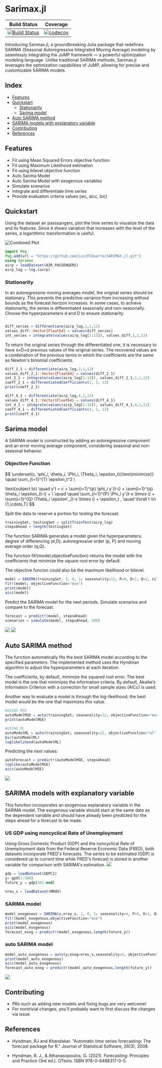 [build-img]: https://github.com/LAMPSPUC/SARIMAX.jl/actions/workflows/ci.yml/badge.svg?branch=master
[build-url]: https://github.com/LAMPSPUC/SARIMAX.jl/actions/workflows/ci.yml

[codecov-img]: https://codecov.io/gh/LAMPSPUC/SARIMAX.jl/branch/master/graph/badge.svg?token=6Zhd8Jiub3
[codecov-url]: https://codecov.io/github/LAMPSPUC/SARIMAX.jl

# Sarimax.jl

| **Build Status** | **Coverage** |
|:-----------------:|:-----------------:|
| [![Build Status][build-img]][build-url] | [![codecov][codecov-img]][codecov-url]|

Introducing Sarimax.jl, a groundbreaking Julia package that redefines SARIMA (Seasonal Autoregressive Integrated Moving Average) modeling by seamlessly integrating the JuMP framework — a powerful optimization modeling language. Unlike traditional SARIMA methods, Sarimax.jl leverages the optimization capabilities of JuMP, allowing for precise and customizable SARIMA models.

## Index
* [Features](#features)
* [Quickstart](#quickstart)
    * [Stationarity](#stationarity)
    * [Sarima model](#sarima-model)
* [Auto SARIMA method](#auto-sarima-method)
* [SARIMA models with explanatory variable](#sarima-models-with-explanatory-variable)
* [Contributing](#contributing)
* [References](#references)

## Features

* Fit using Mean Squared Errors objective function
* Fit using Maximum Likelihood estimation
* Fit using bilevel objective function
* Auto Sarima Model
* Auto Sarima Model with exogenous variables 
* Simulate scenarios
* Integrate and differentiate time series
* Provide evaluation criteria values (aic, aicc, bic)

## Quickstart
Using the dataset air passsangers, plot the time series to visualize the data and its features. 
Since it shows variation that increases with the level of the series, a logarithmic transformation is useful. 

![Combined Plot](docs/img/airp_plot.png)


```julia
import Pkg
Pkg.add(url = "https://github.com/LuizFCDuarte/SARIMAX.jl.git")
using Sarimax
airp = loadDataset(AIR_PASSENGERS)
airp_log = log.(airp)
```

### Stationarity

In an autoregressive moving averages model, the original series should be stationary. This prevents the predictive variance from increasing without bounds as the forecast horizon increases. In some cases, to achieve stationarity, the series is differentiated seasonally and non-seasonally. Choose the hyperparameters d and D to ensure stationarity.



```julia

diff_series = differentiate(airp_log,1,1,12)
values_diff::Vector{Float64} = values(diff_series)
int_series = integrate(values(airp_log[1:13]), values_diff,1,1,12)

```
To return the original series through the differentiated one, it is necessary to have s×D+d previous values of the original series. The recovered values are a combination of the previous terms in which the coefficients are the same as Newton's binomial coefficients.  

```julia
diff_2_1 = differentiate(airp_log,2,1,12)
values_diff_2_1::Vector{Float64} = values(diff_2_1)
int_2_1 = integrate(values(airp_log[1:14]), values_diff_2_1,2,1,12)
coeff_2_1 = differentiatedCoefficients(2, 1, 12)
print(coeff_2_1)

diff_4_1 = differentiate(airp_log,4,1,12)
values_diff_4_1::Vector{Float64} = values(diff_4_1)
int_4_1 = integrate(values(airp_log[1:16]), values_diff_4_1,4,1,12)
coeff_4_1 = differentiatedCoefficients(4, 1, 12)
print(coeff_4_1)
```

## Sarima model 

A SARIMA model is constructed by adding an autoregressive component and an error moving average component, considering seasonal and non-seasonal behavior.

### Objective Function

$$
\underset{c, \phi_i, \theta_i, \Phi_i, \Theta_i, \epsilon_t}{\text{minimize}} \quad \sum_{t=1}^{T} \epsilon_t^2 \\

\text{subject to} \quad y'_t = c + \sum_{i=1}^{p} \phi_i y'_{t-i} + \sum_{i=1}^{q} \theta_i \epsilon_{t-i} + \\ \quad \quad \sum_{i=1}^{P} \Phi_i y'_{t-s \times i} + \sum_{i=1}^{Q} \Theta_i \epsilon'_{t-s \times i} + \epsilon_t , \quad \forall t \in \{1,\cdots,T\}
$$


Split the data to reserve a portion for testing the forecast: 

```julia
trainingSet, testingSet = splitTrainTest(airp_log)
stepsAhead = length(testingSet)

```


The function SARIMA generates a model given the hyperparameters: degree of differencing (d,D), autoregressive order (p, P) and moving average order (q,Q). 

The function fit!(model,objectiveFunction) returns the model with the coefficients that minimize the square root error by default.

The objective funcion could also be the maximum likelihood or bilevel. 

```julia
model = SARIMA(trainingSet, 1, 0, 1; seasonality=12, P=0, D=1, Q=2, silent=false, allowMean=false)
fit!(model; objectiveFunction="mse")
print(model)
aicc(model)
```

Predict the SARIMA model for the next  periods. Simulate scenarios and compare to the forecast. 

```julia
forecast = predict!(model, stepsAhead)
scenarios = simulate(model, stepsAhead, 200)
```
![](docs/img/sarimaAirp.png)
![](docs/img/simulatedScenariosForecast.png)
## Auto SARIMA method

The function automatically fits the best SARIMA model according to the specified parameters. The implemented method uses the Hyndman algorithm to adjust the hyperparameters at each iteration.

The coefficients, by default, minimize the squared root error. The best model is the one that minimizes the information criteria. By default, Akaike’s Information Criterion with a correction for small sample sizes (AICc) is used.

Another way to evaluate a model is through the log-likelihood; the best model would be the one that maximizes this value. 

```julia
#USING MSE
autoModelMSE = auto(trainingSet; seasonality=12, objectiveFunction="mse")
print(autoModelMSE)

#USING ML
autoModelML = auto(trainingSet; seasonality=12, objectiveFunction="ml")
bic(autoModelML)
loglikelihood(autoModelML)
```
Predicting the next values: 

```julia
autoForecast = predict!(autoModelMSE, stepsAhead)
loglike(autoModelMSE)
aicc(autoModelMSE)
```
![](docs/img/autoSarima.png)


## SARIMA models with explanatory variable

This function incorporates an exogenous explanatory variable in the SARIMA model. The exogenous variable should start at the same date as the dependent variable and should have already been predicted for the steps ahead for a forecast to be made. 

###  US GDP using noncyclical Rate of Unemployment
Using Gross Domestic Product (GDP) and the noncyclical Rate of Unemployment data from the Federal Reserve Economic Data (FRED), both datasets incorporate FRED's forecasts.  The series to be estimated (GDP) is considered up to current time while  FRED's forecast is stored in another variable for comparison with SARIMA's estimation. 
![](docs/img/gdp_nrou.png)


```julia
gdp = loadDataset(GDPC1)
y= gpd[1:300]
future_y = gdp[301:end]

nrou_x = loadDataset(NROU)
```


### SARIMA model

```julia 
model_exogenous = SARIMA(y,nrou_x, 1, 0, 1; seasonality=4, P=0, D=1, Q=1, silent=false, allowMean=false)
fit!(model_exogenous;objectiveFunction="mse")
print(model_exogenous)
aicc(model_exogenous)
forecast_exog = predict!(model_exogenous,length(future_y))
```
### auto SARIMA model

```julia 
model_auto_exogenous = auto(y;exog=nrou_x,seasonality=4, objectiveFunction="mse")
print(model_auto_exogenous)
aicc(model_auto_exogenous)
forecast_auto_exog = predict!(model_auto_exogenous,length(future_y))
```
![](docs/img/exog_models.png)


## Contributing

* PRs such as adding new models and fixing bugs are very welcome!
* For nontrivial changes, you'll probably want to first discuss the changes via issue.

## References 
- Hyndman, RJ and Khandakar. "Automatic time series forecasting: The forecast package for R." Journal of Statistical Software, 26(3), 2008.

- Hyndman, R. J., & Athanasopoulos, G. (2021). Forecasting: Principles and Practice (3rd ed.). OTexts. ISBN 978-0-6488317-0-5.